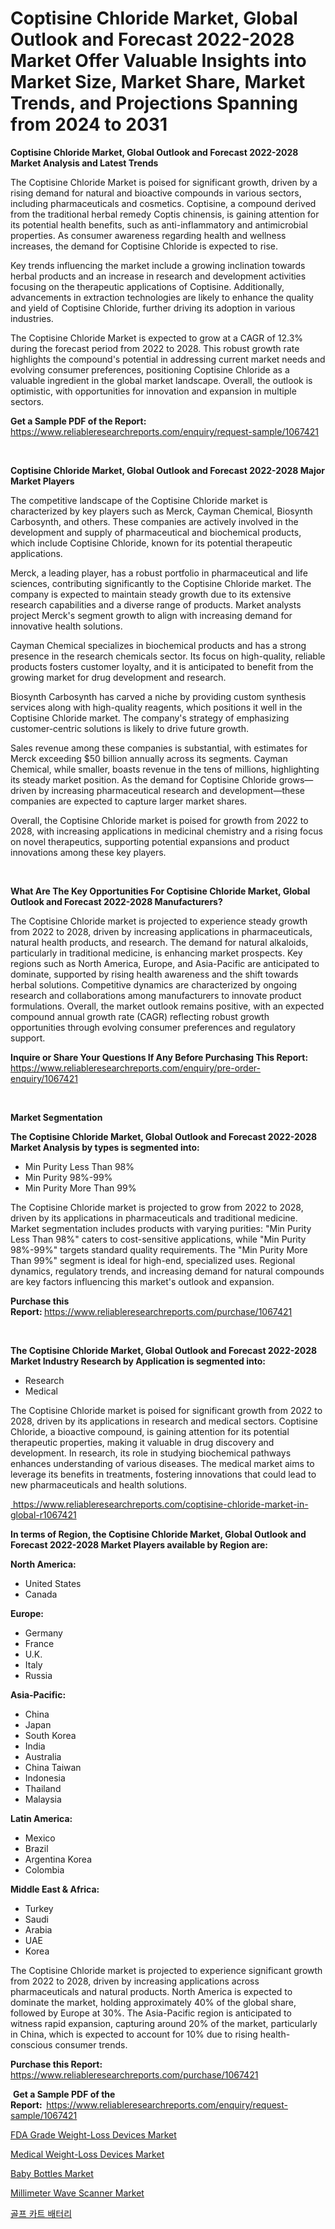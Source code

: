 <p><h1>Coptisine Chloride Market, Global Outlook and Forecast 2022-2028 Market Offer Valuable Insights into Market Size, Market Share, Market Trends, and Projections Spanning from 2024 to 2031</h1></p><p><strong>Coptisine Chloride Market, Global Outlook and Forecast 2022-2028 Market Analysis and Latest Trends</strong></p>
<p><p>The Coptisine Chloride Market is poised for significant growth, driven by a rising demand for natural and bioactive compounds in various sectors, including pharmaceuticals and cosmetics. Coptisine, a compound derived from the traditional herbal remedy Coptis chinensis, is gaining attention for its potential health benefits, such as anti-inflammatory and antimicrobial properties. As consumer awareness regarding health and wellness increases, the demand for Coptisine Chloride is expected to rise.</p><p>Key trends influencing the market include a growing inclination towards herbal products and an increase in research and development activities focusing on the therapeutic applications of Coptisine. Additionally, advancements in extraction technologies are likely to enhance the quality and yield of Coptisine Chloride, further driving its adoption in various industries.</p><p>The Coptisine Chloride Market is expected to grow at a CAGR of 12.3% during the forecast period from 2022 to 2028. This robust growth rate highlights the compound's potential in addressing current market needs and evolving consumer preferences, positioning Coptisine Chloride as a valuable ingredient in the global market landscape. Overall, the outlook is optimistic, with opportunities for innovation and expansion in multiple sectors.</p></p>
<p><strong>Get a Sample PDF of the Report:&nbsp;</strong> <a href="https://www.reliableresearchreports.com/enquiry/request-sample/1067421">https://www.reliableresearchreports.com/enquiry/request-sample/1067421</a></p>
<p>&nbsp;</p>
<p><strong>Coptisine Chloride Market, Global Outlook and Forecast 2022-2028 Major Market Players</strong></p>
<p><p>The competitive landscape of the Coptisine Chloride market is characterized by key players such as Merck, Cayman Chemical, Biosynth Carbosynth, and others. These companies are actively involved in the development and supply of pharmaceutical and biochemical products, which include Coptisine Chloride, known for its potential therapeutic applications.</p><p>Merck, a leading player, has a robust portfolio in pharmaceutical and life sciences, contributing significantly to the Coptisine Chloride market. The company is expected to maintain steady growth due to its extensive research capabilities and a diverse range of products. Market analysts project Merck's segment growth to align with increasing demand for innovative health solutions.</p><p>Cayman Chemical specializes in biochemical products and has a strong presence in the research chemicals sector. Its focus on high-quality, reliable products fosters customer loyalty, and it is anticipated to benefit from the growing market for drug development and research.</p><p>Biosynth Carbosynth has carved a niche by providing custom synthesis services along with high-quality reagents, which positions it well in the Coptisine Chloride market. The company's strategy of emphasizing customer-centric solutions is likely to drive future growth.</p><p>Sales revenue among these companies is substantial, with estimates for Merck exceeding $50 billion annually across its segments. Cayman Chemical, while smaller, boasts revenue in the tens of millions, highlighting its steady market position. As the demand for Coptisine Chloride grows—driven by increasing pharmaceutical research and development—these companies are expected to capture larger market shares.</p><p>Overall, the Coptisine Chloride market is poised for growth from 2022 to 2028, with increasing applications in medicinal chemistry and a rising focus on novel therapeutics, supporting potential expansions and product innovations among these key players.</p></p>
<p>&nbsp;</p>
<p><strong>What Are The Key Opportunities For Coptisine Chloride Market, Global Outlook and Forecast 2022-2028 Manufacturers?</strong></p>
<p><p>The Coptisine Chloride market is projected to experience steady growth from 2022 to 2028, driven by increasing applications in pharmaceuticals, natural health products, and research. The demand for natural alkaloids, particularly in traditional medicine, is enhancing market prospects. Key regions such as North America, Europe, and Asia-Pacific are anticipated to dominate, supported by rising health awareness and the shift towards herbal solutions. Competitive dynamics are characterized by ongoing research and collaborations among manufacturers to innovate product formulations. Overall, the market outlook remains positive, with an expected compound annual growth rate (CAGR) reflecting robust growth opportunities through evolving consumer preferences and regulatory support.</p></p>
<p><strong>Inquire or Share Your Questions If Any Before Purchasing This Report:</strong> <a href="https://www.reliableresearchreports.com/enquiry/pre-order-enquiry/1067421">https://www.reliableresearchreports.com/enquiry/pre-order-enquiry/1067421</a></p>
<p>&nbsp;</p>
<p><strong>Market Segmentation</strong></p>
<p><strong>The Coptisine Chloride Market, Global Outlook and Forecast 2022-2028 Market Analysis by types is segmented into:</strong></p>
<p><ul><li>Min Purity Less Than 98%</li><li>Min Purity 98%-99%</li><li>Min Purity More Than 99%</li></ul></p>
<p><p>The Coptisine Chloride market is projected to grow from 2022 to 2028, driven by its applications in pharmaceuticals and traditional medicine. Market segmentation includes products with varying purities: "Min Purity Less Than 98%" caters to cost-sensitive applications, while "Min Purity 98%-99%" targets standard quality requirements. The "Min Purity More Than 99%" segment is ideal for high-end, specialized uses. Regional dynamics, regulatory trends, and increasing demand for natural compounds are key factors influencing this market's outlook and expansion.</p></p>
<p><strong>Purchase this Report:&nbsp;</strong><a href="https://www.reliableresearchreports.com/purchase/1067421">https://www.reliableresearchreports.com/purchase/1067421</a></p>
<p>&nbsp;</p>
<p><strong>The Coptisine Chloride Market, Global Outlook and Forecast 2022-2028 Market Industry Research by Application is segmented into:</strong></p>
<p><ul><li>Research</li><li>Medical</li></ul></p>
<p><p>The Coptisine Chloride market is poised for significant growth from 2022 to 2028, driven by its applications in research and medical sectors. Coptisine Chloride, a bioactive compound, is gaining attention for its potential therapeutic properties, making it valuable in drug discovery and development. In research, its role in studying biochemical pathways enhances understanding of various diseases. The medical market aims to leverage its benefits in treatments, fostering innovations that could lead to new pharmaceuticals and health solutions.</p></p>
<p><a href="https://www.reliableresearchreports.com/coptisine-chloride-market-in-global-r1067421">&nbsp;https://www.reliableresearchreports.com/coptisine-chloride-market-in-global-r1067421</a></p>
<p><strong>In terms of Region, the Coptisine Chloride Market, Global Outlook and Forecast 2022-2028 Market Players available by Region are:</strong></p>
<p>
    <p> <strong> North America: </strong>
        <ul>
            <li>United States</li>
            <li>Canada</li>
        </ul>
        </p> 
    <p> <strong> Europe: </strong>
        <ul>
            <li>Germany</li>
            <li>France</li>
            <li>U.K.</li>
            <li>Italy</li>
            <li>Russia</li>
        </ul>
        </p> 
    <p> <strong> Asia-Pacific: </strong>
        <ul>
            <li>China</li>
            <li>Japan</li>
            <li>South Korea</li>
            <li>India</li>
            <li>Australia</li>
            <li>China Taiwan</li>
            <li>Indonesia</li>
            <li>Thailand</li>
            <li>Malaysia</li>
        </ul>
        </p> 
    <p> <strong> Latin America: </strong>
        <ul>
            <li>Mexico</li>
            <li>Brazil</li>
            <li>Argentina Korea</li>
            <li>Colombia</li>
        </ul>
        </p> 
    <p> <strong> Middle East & Africa: </strong>
        <ul>
            <li>Turkey</li>
            <li>Saudi</li>
            <li>Arabia</li>
            <li>UAE</li>
            <li>Korea</li>
        </ul>
    </p>
    </p>
<p><p>The Coptisine Chloride market is projected to experience significant growth from 2022 to 2028, driven by increasing applications across pharmaceuticals and natural products. North America is expected to dominate the market, holding approximately 40% of the global share, followed by Europe at 30%. The Asia-Pacific region is anticipated to witness rapid expansion, capturing around 20% of the market, particularly in China, which is expected to account for 10% due to rising health-conscious consumer trends.</p></p>
<p><strong>Purchase this Report: </strong><a href="https://www.reliableresearchreports.com/purchase/1067421">https://www.reliableresearchreports.com/purchase/1067421</a></p>
<p>&nbsp;<strong>Get a Sample PDF of the Report:&nbsp;&nbsp;</strong><a href="https://www.reliableresearchreports.com/enquiry/request-sample/1067421">https://www.reliableresearchreports.com/enquiry/request-sample/1067421</a></p>
<p><strong></strong></p>
<p><p><a href="https://issuu.com/reportprime-2/docs/fda-grade-weight-loss-devices-marke_867b286cf32076">FDA Grade Weight-Loss Devices Market</a></p><p><a href="https://issuu.com/reportprime-2/docs/medical-weight-loss-devices-market-_d03e518a5bd607">Medical Weight-Loss Devices Market</a></p><p><a href="https://medium.com/@jeancoleman732/global-baby-bottles-market-opportunities-and-forecast-for-period-from-2024-to-2031-cdc01d318fb2">Baby Bottles Market</a></p><p><a href="https://www.linkedin.com/pulse/millimeter-wave-scanner-market-trends-detailed-study-its-bqqfe?trackingId=BE0TJ%2BIjSgm5OeNVbfoTRw%3D%3D">Millimeter Wave Scanner Market</a></p><p><a href="https://medium.com/@addiehirthe50/%EA%B3%A8%ED%94%84-%EC%B9%B4%ED%8A%B8-%EB%B0%B0%ED%84%B0%EB%A6%AC-%EC%8B%9C%EC%9E%A5-%ED%98%81%EB%AA%85-2024-2031-%EB%8B%A4%EC%9D%8C-10%EB%85%84%EC%9D%84-%ED%98%95%EC%84%B1%ED%95%98%EB%8A%94-%EC%8B%9C%EC%9E%A5-%ED%8A%B8%EB%A0%8C%EB%93%9C-a467a2c8b5b0">골프 카트 배터리</a></p></p>